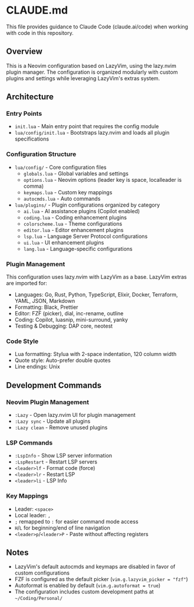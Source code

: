 # CLAUDE.md

This file provides guidance to Claude Code (claude.ai/code) when working with code in this repository.

## Overview

This is a Neovim configuration based on LazyVim, using the lazy.nvim plugin manager. The configuration is organized modularly with custom plugins and settings while leveraging LazyVim's extras system.

## Architecture

### Entry Points

- `init.lua` - Main entry point that requires the config module
- `lua/config/init.lua` - Bootstraps lazy.nvim and loads all plugin specifications

### Configuration Structure

- `lua/config/` - Core configuration files
  - `globals.lua` - Global variables and settings
  - `options.lua` - Neovim options (leader key is space, localleader is comma)
  - `keymaps.lua` - Custom key mappings
  - `autocmds.lua` - Auto commands
- `lua/plugins/` - Plugin configurations organized by category
  - `ai.lua` - AI assistance plugins (Copilot enabled)
  - `coding.lua` - Coding enhancement plugins
  - `colorscheme.lua` - Theme configurations
  - `editor.lua` - Editor enhancement plugins
  - `lsp.lua` - Language Server Protocol configurations
  - `ui.lua` - UI enhancement plugins
  - `lang.lua` - Language-specific configurations

### Plugin Management

This configuration uses lazy.nvim with LazyVim as a base. LazyVim extras are imported for:

- Languages: Go, Rust, Python, TypeScript, Elixir, Docker, Terraform, YAML, JSON, Markdown
- Formatting: Black, Prettier
- Editor: FZF (picker), dial, inc-rename, outline
- Coding: Copilot, luasnip, mini-surround, yanky
- Testing & Debugging: DAP core, neotest

### Code Style

- Lua formatting: Stylua with 2-space indentation, 120 column width
- Quote style: Auto-prefer double quotes
- Line endings: Unix

## Development Commands

### Neovim Plugin Management

- `:Lazy` - Open lazy.nvim UI for plugin management
- `:Lazy sync` - Update all plugins
- `:Lazy clean` - Remove unused plugins

### LSP Commands

- `:LspInfo` - Show LSP server information
- `:LspRestart` - Restart LSP servers
- `<leader>lf` - Format code (force)
- `<leader>lr` - Restart LSP
- `<leader>li` - LSP Info

### Key Mappings

- Leader: `<space>`
- Local leader: `,`
- `;` remapped to `:` for easier command mode access
- `H`/`L` for beginning/end of line navigation
- `<leader>p`/`<leader>P` - Paste without affecting registers

## Notes

- LazyVim's default autocmds and keymaps are disabled in favor of custom configurations
- FZF is configured as the default picker (`vim.g.lazyvim_picker = "fzf"`)
- Autoformat is enabled by default (`vim.g.autoformat = true`)
- The configuration includes custom development paths at `~/Coding/Personal/`

